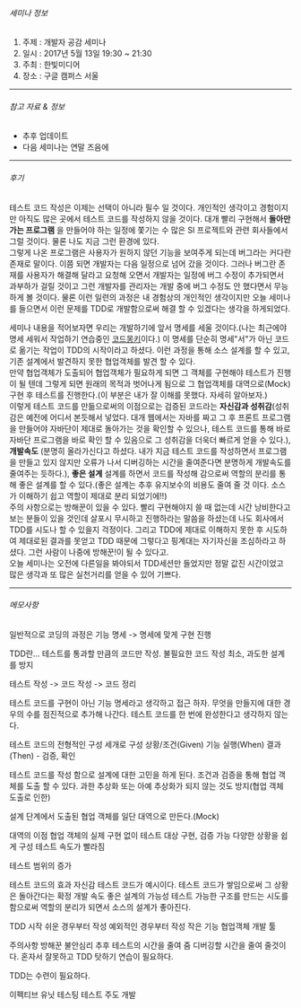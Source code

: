 
###### 세미나 정보
1. 주제 : 개발자 공감 세미나
2. 일시 : 2017년 5월 13일 19:30 ~ 21:30
3. 주최 : 한빛미디어
4. 장소 : 구글 캠퍼스 서울

---
###### 참고 자료 & 정보
- 추후 업데이트
- 다음 세미나는 연말 즈음에
---

###### 후기

테스트 코드 작성은 이제는 선택이 아니라 필수 일 것이다. 개인적인 생각이고 경험이지만 아직도 많은 곳에서 테스트 코드를 작성하지 않을 것이다.
대개 빨리 구현해서 **돌아만 가는 프로그램** 을 만들어야 하는 일정에 쫓기는 수 많은 SI 프로젝트와 관련 회사들에서 그럴 것이다. 물론 나도 지금 그런 환경에 있다.  
그렇게 나온 프로그램은 사용자가 원하지 않던 기능을 보여주게 되는데 버그라는 커다란 존재로 말이다. 이쯤 되면 개발자는 다음 일정으로 넘어 갔을 것이다. 그러나 버그란 존재를 사용자가 해결해 달라고 요청해 오면서 개발자는 일정에 버그 수정이 추가되면서 과부하가 걸릴 것이고 그런 개발자를 관리자는 개발 중에 버그 수정도 안 했다면서 무능하게 볼 것이다. 물론 이런 일련의 과정은 내 경험상의 개인적인 생각이지만 오늘 세미나를 들으면서 이런 문제를 TDD로 개발함으로써 해결 할 수 있겠다는 생각을 하게되었다.  

세미나 내용을 적어보자면 우리는 개발하기에 앞서 명세를 세울 것이다.(나는 최근에야 명세 세워서 작업하기 연습중인 [코드몽키](http://blog.naver.com/PostView.nhn?blogId=complusblog&logNo=221008038706&redirect=Dlog&widgetTypeCall=true)이다.) 이 명세를 단순히 명세"서"가 아닌 코드로 옮기는 작업이 TDD의 시작이라고 하셨다. 이런 과정을 통해 소스 설계를 할 수 있고, 기존 설계에서 발견하지 못한 협업객체를 발견 할 수 있다.  
만약 협업객체가 도출되어 협업객체가 필요하게 되면 그 객체를 구현해야 테스트가 진행이 될 텐데 그렇게 되면 원래의 목적과 벗어나게 됨으로 그 협업객체를 대역으로(Mock) 구현 후 테스트를 진행한다.(이 부분은 내가 잘 이해를 못했다. 자세히 알아보자.)  
이렇게 테스트 코드를 만듦으로써의 이점으로는 검증된 코드라는 **자신감과 성취감**(성취감은 예전에 어디서 본듯해서 넣었다. 대개 웹에서는 자바를 짜고 그 후 프론트 프로그램을 만들어야 자바단이 제대로 돌아가는 것을 확인할 수 있으나, 테스트 코드를 통해 바로 자바단 프로그램을 바로 확인 할 수 있음으로 그 성취감을 더욱더 빠르게 얻을 수 있다.), **개발속도** (분명히 올라가신다고 하셨다. 내가 지금 테스트 코드를 작성하면서 프로그램을 만들고 있지 않지만 오류가 나서 디버깅하는 시간을 줄여준다면 분명하게 개발속도를 줄여주는 듯하다.), **좋은 설계** 설계를 하면서 코드를 작성해 감으로써 역할의 분리를 통해 좋은 설계를 할 수 있다.(좋은 설계는 추후 유지보수의 비용도 줄여 줄 것 이다. 소스가 이해하기 쉽고 역할이 제대로 분리 되었기에!!)  
주의 사항으로는 방해꾼이 있을 수 있다. 빨리 구현해야지 쓸 때 없는데 시간 낭비한다고 보는 분들이 있을 것인데 살포시 무시하고 진행하라는 말씀을 하셨는데 나도 회사에서 TDD를 시도나 할 수 있을지 걱정이다. 그리고 TDD에 제대로 이해하지 못한 후 시도하여 제대로된 결과를 못얻고 TDD 때문에 그렇다고 핑계대는 자기자신을 조심하라고 하셨다. 그런 사람이 나중에 방해꾼!이 될 수 있다고.   
오늘 세미나는 오전에 다른일을 봐야되서 TDD세션만 들었지만 정말 값진 시간이었고 많은 생각과 또 많은 실천거리를 얻을 수 있어 기쁘다.





---
###### 메모사항
 일반적으로 코딩의 과정은 기능 명세 -> 명세에 맞게 구현 진행

TDD란...
테스트를 통과할 만큼의 코드만 작성.
불필요한 코드 작성 최소, 과도한 설계를 방지

테스트 작성 -> 코드 작성 -> 코드 정리

테스트 코드를 구현이 아닌 기능 명세라고 생각하고 접근 하자.
  무엇을 만들지에 대한
  경우의 수를 점진적으로 추가해 나간다. 테스트 코드를 한 번에 완성한다고 생각하지 않는다.

테스트 코드의 전형적인 구성
  세개로 구성
    상황/조건(Given)
    기능 실행(When)
    결과(Then) - 검증, 확인

테스트 코드를 작성 함으로 설계에 대한 고민을 하게 된다.
  조건과 검증을 통해 협업 객체를 도출 할 수 있다.
  과한 추상화 또는 아예 추상화가 되지 않는 것도 방지(협업 객체 도출로 인한)

설계 단계에서 도출된 협업 객체를 일단 대역으로 만든다.(Mock)

대역의 이점
  협업 객체의 실제 구현 없이 테스트 대상 구현, 검증 가능
  다양한 상황을 쉽게 구성
  테스트 속도가 빨라짐

테스트 범위의 증가

테스트 코드의 효과
  자신감
    테스트 코드가 예시이다.
    테스트 코드가 쌓임으로써 그 상황은 돌아간다는 확정
  개발 속도
  좋은 설계의 가능성
    테스트 가능한 구조를 만드는 시도를 함으로써 역할의 분리가 되면서
    소스의 설계가 좋아진다.

  TDD 시작
    쉬운 경우부터 작성
    예외적인 경우부터 작성
    작은 기능
    협업객체
    개발 툴

주의사항
  방해꾼
  불안심리
    추후 테스트의 시간을 줄여 줌
    디버깅할 시간을 줄여 줄것이다.
  혼자서 잘못하고 TDD 탓하기
    연습이 필요하다.

  TDD는 수련이 필요하다.

  이펙티브 유닛 테스팅
  테스트 주도 개발
